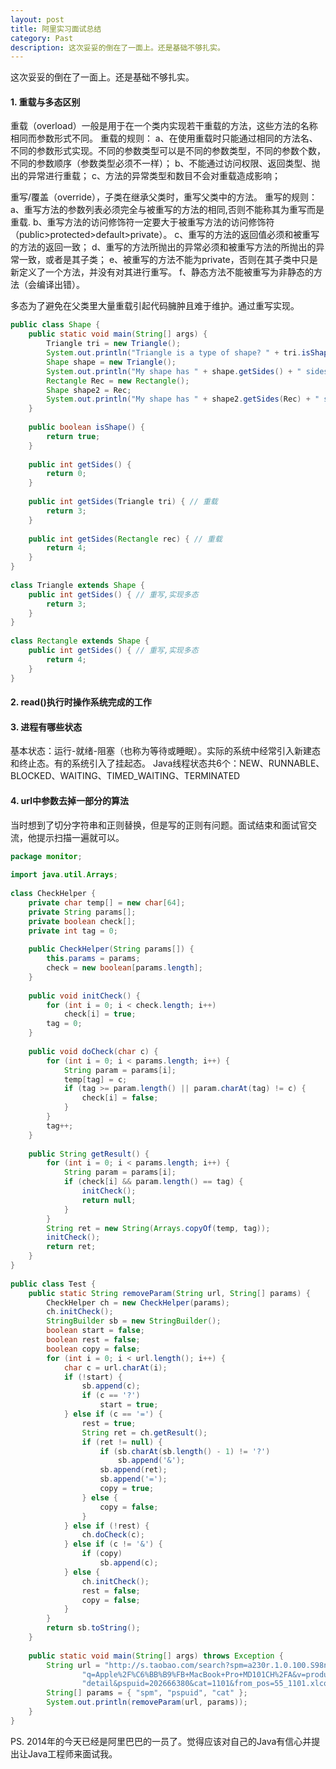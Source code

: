 ```yaml
---
layout: post
title: 阿里实习面试总结
category: Past
description: 这次妥妥的倒在了一面上。还是基础不够扎实。
---
```


这次妥妥的倒在了一面上。还是基础不够扎实。

#### 1. 重载与多态区别
重载（overload）一般是用于在一个类内实现若干重载的方法，这些方法的名称相同而参数形式不同。
重载的规则：
a、在使用重载时只能通过相同的方法名、不同的参数形式实现。不同的参数类型可以是不同的参数类型，不同的参数个数，不同的参数顺序（参数类型必须不一样）；
b、不能通过访问权限、返回类型、抛出的异常进行重载；
c、方法的异常类型和数目不会对重载造成影响；

重写/覆盖（override），子类在继承父类时，重写父类中的方法。
重写的规则：
a、重写方法的参数列表必须完全与被重写的方法的相同,否则不能称其为重写而是重载.
b、重写方法的访问修饰符一定要大于被重写方法的访问修饰符（public>protected>default>private）。
c、重写的方法的返回值必须和被重写的方法的返回一致；
d、重写的方法所抛出的异常必须和被重写方法的所抛出的异常一致，或者是其子类；
e、被重写的方法不能为private，否则在其子类中只是新定义了一个方法，并没有对其进行重写。
f、静态方法不能被重写为非静态的方法（会编译出错）。

多态为了避免在父类里大量重载引起代码臃肿且难于维护。通过重写实现。

```java
public class Shape {  
    public static void main(String[] args) {  
        Triangle tri = new Triangle();  
        System.out.println("Triangle is a type of shape? " + tri.isShape());// 继承  
        Shape shape = new Triangle();  
        System.out.println("My shape has " + shape.getSides() + " sides."); // 多态  
        Rectangle Rec = new Rectangle();  
        Shape shape2 = Rec;  
        System.out.println("My shape has " + shape2.getSides(Rec) + " sides."); // 重载  
    }  
  
    public boolean isShape() {  
        return true;  
    }  
  
    public int getSides() {  
        return 0;  
    }  
  
    public int getSides(Triangle tri) { // 重载  
        return 3;  
    }  
  
    public int getSides(Rectangle rec) { // 重载  
        return 4;  
    }  
}  
  
class Triangle extends Shape {  
    public int getSides() { // 重写,实现多态  
        return 3;  
    }  
}  
  
class Rectangle extends Shape {  
    public int getSides() { // 重写,实现多态  
        return 4;  
    }  
}
```

#### 2. read()执行时操作系统完成的工作

#### 3. 进程有哪些状态

基本状态：运行-就绪-阻塞（也称为等待或睡眠）。实际的系统中经常引入新建态和终止态。有的系统引入了挂起态。
Java线程状态共6个：NEW、RUNNABLE、BLOCKED、WAITING、TIMED_WAITING、TERMINATED

#### 4. url中参数去掉一部分的算法

当时想到了切分字符串和正则替换，但是写的正则有问题。面试结束和面试官交流，他提示扫描一遍就可以。

```java
package monitor;  
  
import java.util.Arrays;  
  
class CheckHelper {  
    private char temp[] = new char[64];  
    private String params[];  
    private boolean check[];  
    private int tag = 0;  
  
    public CheckHelper(String params[]) {  
        this.params = params;  
        check = new boolean[params.length];  
    }  
  
    public void initCheck() {  
        for (int i = 0; i < check.length; i++)  
            check[i] = true;  
        tag = 0;  
    }  
  
    public void doCheck(char c) {  
        for (int i = 0; i < params.length; i++) {  
            String param = params[i];  
            temp[tag] = c;  
            if (tag >= param.length() || param.charAt(tag) != c) {  
                check[i] = false;  
            }  
        }  
        tag++;  
    }  
  
    public String getResult() {  
        for (int i = 0; i < params.length; i++) {  
            String param = params[i];  
            if (check[i] && param.length() == tag) {  
                initCheck();  
                return null;  
            }  
        }  
        String ret = new String(Arrays.copyOf(temp, tag));  
        initCheck();  
        return ret;  
    }  
}  
  
public class Test {  
    public static String removeParam(String url, String[] params) {  
        CheckHelper ch = new CheckHelper(params);  
        ch.initCheck();  
        StringBuilder sb = new StringBuilder();  
        boolean start = false;  
        boolean rest = false;  
        boolean copy = false;  
        for (int i = 0; i < url.length(); i++) {  
            char c = url.charAt(i);  
            if (!start) {  
                sb.append(c);  
                if (c == '?')  
                    start = true;  
            } else if (c == '=') {  
                rest = true;  
                String ret = ch.getResult();  
                if (ret != null) {  
                    if (sb.charAt(sb.length() - 1) != '?')  
                        sb.append('&');  
                    sb.append(ret);  
                    sb.append('=');  
                    copy = true;  
                } else {  
                    copy = false;  
                }  
            } else if (!rest) {  
                ch.doCheck(c);  
            } else if (c != '&') {  
                if (copy)  
                    sb.append(c);  
            } else {  
                ch.initCheck();  
                rest = false;  
                copy = false;  
            }  
        }  
        return sb.toString();  
    }  
  
    public static void main(String[] args) throws Exception {  
        String url = "http://s.taobao.com/search?spm=a230r.1.0.100.S98nmj&" +  
                "q=Apple%2F%C6%BB%B9%FB+MacBook+Pro+MD101CH%2FA&v=product&p=" +  
                "detail&pspuid=202666380&cat=1101&from_pos=55_1101.xlcombo_1_2_202666380";  
        String[] params = { "spm", "pspuid", "cat" };  
        System.out.println(removeParam(url, params));  
    }  
}
```

PS. 2014年的今天已经是阿里巴巴的一员了。觉得应该对自己的Java有信心并提出让Java工程师来面试我。